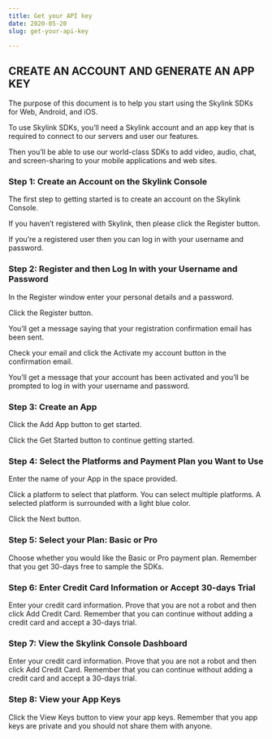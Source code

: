 ```yaml
---
title: Get your API key
date: 2020-05-20
slug: get-your-api-key

---
```

## CREATE AN ACCOUNT AND GENERATE AN APP KEY

The purpose of this document is to help you start using the Skylink SDKs for Web, Android, and iOS.

To use Skylink SDKs, you’ll need a Skylink account and an app key that is required to connect to our servers and user our features.

Then you’ll be able to use our world-class SDKs to add video, audio, chat, and screen-sharing to your mobile applications and web sites.

### Step 1: Create an Account on the Skylink Console

The first step to getting started is to create an account on the Skylink Console.

If you haven’t registered with Skylink, then please click the Register button.

If you’re a registered user then you can log in with your username and password.

### Step 2: Register and then Log In with your Username and Password

In the Register window enter your personal details and a password.

Click the Register button.

You’ll get a message saying that your registration confirmation email has been sent.

Check your email and click the Activate my account button in the confirmation email.

You’ll get a message that your account has been activated and you’ll be prompted to log in with your username and password.

### Step 3: Create an App

Click the Add App button to get started.

Click the Get Started button to continue getting started.

### Step 4: Select the Platforms and Payment Plan you Want to Use

Enter the name of your App in the space provided.

Click a platform to select that platform. You can select multiple platforms. A selected platform is surrounded with a light blue color.

Click the Next button.

### Step 5: Select your Plan: Basic or Pro

Choose whether you would like the Basic or Pro payment plan. Remember that you get 30-days free to sample the SDKs.

### Step 6: Enter Credit Card Information or Accept 30-days Trial

Enter your credit card information. Prove that you are not a robot and then click Add Credit Card. Remember that you can continue without adding a credit card and accept a 30-days trial.

### Step 7: View the Skylink Console Dashboard

Enter your credit card information. Prove that you are not a robot and then click Add Credit Card. Remember that you can continue without adding a credit card and accept a 30-days trial.

### Step 8: View your App Keys

Click the View Keys button to view your app keys. Remember that you app keys are private and you should not share them with anyone.